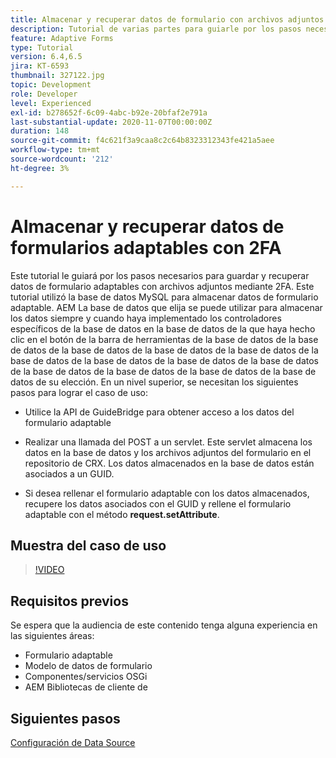 ```yaml
---
title: Almacenar y recuperar datos de formulario con archivos adjuntos de la base de datos MySQL
description: Tutorial de varias partes para guiarle por los pasos necesarios para almacenar y recuperar datos de formulario con archivos adjuntos
feature: Adaptive Forms
type: Tutorial
version: 6.4,6.5
jira: KT-6593
thumbnail: 327122.jpg
topic: Development
role: Developer
level: Experienced
exl-id: b278652f-6c09-4abc-b92e-20bfaf2e791a
last-substantial-update: 2020-11-07T00:00:00Z
duration: 148
source-git-commit: f4c621f3a9caa8c2c64b8323312343fe421a5aee
workflow-type: tm+mt
source-wordcount: '212'
ht-degree: 3%

---
```


# Almacenar y recuperar datos de formularios adaptables con 2FA

Este tutorial le guiará por los pasos necesarios para guardar y recuperar datos de formulario adaptables con archivos adjuntos mediante 2FA. Este tutorial utilizó la base de datos MySQL para almacenar datos de formulario adaptable. AEM La base de datos que elija se puede utilizar para almacenar los datos siempre y cuando haya implementado los controladores específicos de la base de datos en la base de datos de la que haya hecho clic en el botón de la barra de herramientas de la base de datos de la base de datos de la base de datos de la base de datos de la base de datos de la base de datos de la base de datos de la base de datos de la base de datos de la base de datos de la base de datos de la base de datos de la base de datos de su elección. En un nivel superior, se necesitan los siguientes pasos para lograr el caso de uso:

* Utilice la API de GuideBridge para obtener acceso a los datos del formulario adaptable

* Realizar una llamada del POST a un servlet. Este servlet almacena los datos en la base de datos y los archivos adjuntos del formulario en el repositorio de CRX. Los datos almacenados en la base de datos están asociados a un GUID.

* Si desea rellenar el formulario adaptable con los datos almacenados, recupere los datos asociados con el GUID y rellene el formulario adaptable con el método **request.setAttribute**.

## Muestra del caso de uso

>[!VIDEO](https://video.tv.adobe.com/v/327122?quality=12&learn=on)

## Requisitos previos

Se espera que la audiencia de este contenido tenga alguna experiencia en las siguientes áreas:

* Formulario adaptable
* Modelo de datos de formulario
* Componentes/servicios OSGi
* AEM Bibliotecas de cliente de


## Siguientes pasos

[Configuración de Data Source](./configure-data-source.md)